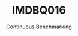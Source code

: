 ---
layout: default
title: IMDBQ016
subtitle: Continuous Benchmarking
selected: IMDB
expanded: Benchmarking
benchmark: /individual_results/IMDBQ016.html
---